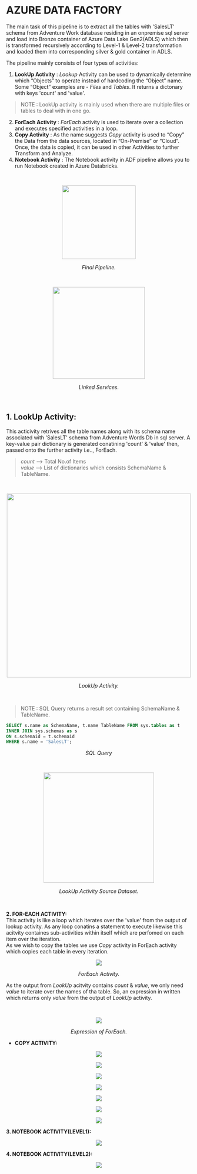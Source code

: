 # AZURE DATA FACTORY

The main task of this pipeline is to extract all the tables with 'SalesLT' schema from Adventure Work database residing in an onpremise sql server and load into Bronze container of Azure Data Lake Gen2(ADLS) which then is transformed recursively according to Level-1 & Level-2 transformation and loaded them into corresponding silver & gold container in ADLS.  
  
The pipeline mainly consists of four types of activities:
1. **LookUp Activity** : _Lookup_ Activity can be used to dynamically determine which “Objects” to operate instead of hardcoding the “Object” name. Some “Object” examples are - *_Files_* and *_Tables_*. It returns a dictonary with keys 'count' and 'value'.

>NOTE : LookUp activity is mainly used when there are multiple files or tables to deal with in one go.

2. **ForEach Activity** : _ForEach_ activity is used to iterate over a collection and executes specified activities in a loop.
3. **Copy Activity** : As the name suggests _Copy_ activity is used to “Copy” the Data from the data sources, located in “On-Premise” or “Cloud”. Once, the data is copied, it can be used in other Activities to further Transform and Analyze.
4. **Notebook Activity** : The Notebook activity in ADF pipeline allows you to run Notebook created in Azure Databricks.

</br><p align='center'>
  <img height =  200, src='ADF_ETL_FinalPipleline.png'>
</p>

<p align = 'center'><i>Final Pipeline.</i></p>
</br>

<p align='center'>
  <img height =  250, src='LinkedServices.png'>
</p>
<p align = 'center'><i>Linked Services.</i></p></br>
    
## 1. LookUp Activity:
This acticivity retrives all the table names along with its schema name associated with 'SalesLT' schema from Adventure Words Db in sql server. A key-value pair dictionary is generated conatining 'count' & 'value' then, passed onto the further activity i.e.., ForEach.</br>

> *_count_* --> Total No.of Items </br>*_value_* --> List of dictionaries which consists SchemaName & TableName.

</br><p align='center'>
  <img height =  500, src='LookUp Activity/Lookup_Setiitngs.png'>
</p>
<p align='center'><i>LookUp Activity.</i></p></br>

>NOTE : SQL Query returns a result set containing SchemaName & TableName.</br>
```sql 
SELECT s.name as SchemaName, t.name TableName FROM sys.tables as t
INNER JOIN sys.schemas as s
ON s.schemaid = t.schemaid
WHERE s.name = 'SalesLT';
```
<p align = 'center'><i>SQL Query</i></p>

</br><p align='center'>
  <img height =  300, src='LookUp Activity/LookUp_Activity_Dataset.png'>
</p>
<p align='center'><i>LookUp Activity Source Dataset.</i></p></br>

**2. FOR-EACH ACTIVITY:** </br>
This activity is like a loop which iterates over the 'value' from the output of lookup activity. As any loop conatins a statement to execute likewise this acitvity containes sub-activities within itself which are perfomed on each item over the iteration.  </br>
As we wish to copy the tables we use *Copy* activity in ForEach activity which copies each table in every iteration.
</br><p align='center'>
  <img src='ForEach Activity/ForEach_Settings.png'>
</p>
<p align = 'center'><i>ForEach Activity.</i></p>

As the output from *_LookUp_* acitvity contains *count* & *value*, we only need *value* to iterate over the names of tha table. So, an expression in written which returns only *value* from the output of *_LookUp_* activity.

</br><p align='center'>
  <img src='ForEach Activity/ForEach_Expression.png'>
</p>
<p align = 'center'><i>Expression of ForEach.</i></p>

- **COPY ACTIVITY:**
<p align='center'>
  <img src='ForEach Activity/ForEach_CopyActivity_Source.png'>
</p>
<p align='center'>
  <img src='ForEach Activity/ForEach_CopyActivity_Source_Expression.png'>
</p>
<p align='center'>
  <img src='ForEach Activity/ForEach_CopyActivity_Source_Dataset.png'>
</p>
<p align='center'>
  <img src='ForEach Activity/ForEach_CopyActivty_Sink.png'>
</p>
<p align='center'>
  <img src='ForEach Activity/ForEach_CopyActivty_Sink_Dataset.png'>
</p>
<p align='center'>
  <img src='ForEach Activity/ForEach_CopyActivity_Sink_FileExpression.png'>
</p>
<p align='center'>
  <img src='ForEach Activity/ForEach_CopyActivity_Sink_FolderExpression.png'>
</p>

**3. NOTEBOOK ACTIVITY(LEVEL1):**
<p align='center'>
  <img src='Notebook Activity/BronzeToSilver_Level1_TrasformationNotebook.png'>
</p>

**4. NOTEBOOK ACTIVITY(LEVEL2):**
<p align='center'>
  <img src='Notebook Activity/SilverToGold_Level2_Trasnformation_Notebook.png'>
</p>
